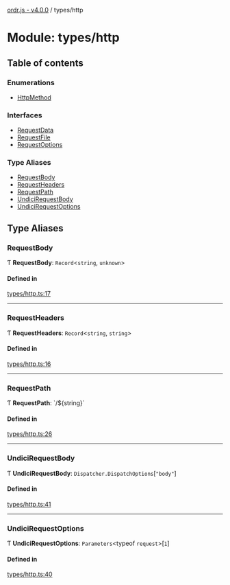 [ordr.js - v4.0.0](../README.md) / types/http

# Module: types/http

## Table of contents

### Enumerations

- [HttpMethod](../enums/types_http.HttpMethod.md)

### Interfaces

- [RequestData](../interfaces/types_http.RequestData.md)
- [RequestFile](../interfaces/types_http.RequestFile.md)
- [RequestOptions](../interfaces/types_http.RequestOptions.md)

### Type Aliases

- [RequestBody](types_http.md#requestbody)
- [RequestHeaders](types_http.md#requestheaders)
- [RequestPath](types_http.md#requestpath)
- [UndiciRequestBody](types_http.md#undicirequestbody)
- [UndiciRequestOptions](types_http.md#undicirequestoptions)

## Type Aliases

### RequestBody

Ƭ **RequestBody**: `Record`\<`string`, `unknown`\>

#### Defined in

[types/http.ts:17](https://github.com/LockBlock-dev/ordr.js/blob/6ed11d0/src/types/http.ts#L17)

___

### RequestHeaders

Ƭ **RequestHeaders**: `Record`\<`string`, `string`\>

#### Defined in

[types/http.ts:16](https://github.com/LockBlock-dev/ordr.js/blob/6ed11d0/src/types/http.ts#L16)

___

### RequestPath

Ƭ **RequestPath**: \`/$\{string}\`

#### Defined in

[types/http.ts:26](https://github.com/LockBlock-dev/ordr.js/blob/6ed11d0/src/types/http.ts#L26)

___

### UndiciRequestBody

Ƭ **UndiciRequestBody**: `Dispatcher.DispatchOptions`[``"body"``]

#### Defined in

[types/http.ts:41](https://github.com/LockBlock-dev/ordr.js/blob/6ed11d0/src/types/http.ts#L41)

___

### UndiciRequestOptions

Ƭ **UndiciRequestOptions**: `Parameters`\<typeof `request`\>[``1``]

#### Defined in

[types/http.ts:40](https://github.com/LockBlock-dev/ordr.js/blob/6ed11d0/src/types/http.ts#L40)
